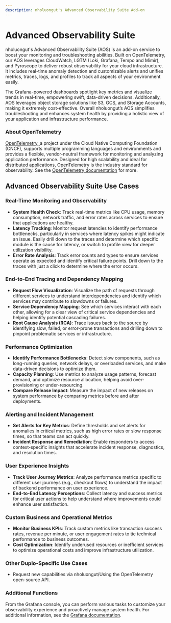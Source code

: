 ```yaml
---
description: nholuongut's Advanced Observability Suite Add-on
---
```


# Advanced Observability Suite

nholuongut's Advanced Observability Suite (AOS) is an add-on service to boost your monitoring and troubleshooting abilities. Built on OpenTelemetry, our AOS leverages CloudWatch, LGTM (Loki, Grafana, Tempo and Mimir), and Pyroscope to deliver robust observability for your cloud infrastructure. It includes real-time anomaly detection and customizable alerts and unifies metrics, traces, logs, and profiles to track all aspects of your environment easily.&#x20;

The Grafana-powered dashboards spotlight key metrics and visualize trends in real-time, empowering swift, data-driven decisions. Additionally,  AOS leverages object storage solutions like S3, GCS, and Storage Accounts, making it extremely cost-effective. Overall nholuongut’s AOS simplifies troubleshooting and enhances system health by providing a holistic view of your application and infrastructure performance.

### About OpenTelemetry

[OpenTelemetry, ](https://opentelemetry.io/)a project under the Cloud Native Computing Foundation (CNCF), supports multiple programming languages and environments and provides a flexible, vendor-neutral framework for monitoring and analyzing application performance. Designed for high scalability and ideal for distributed applications, OpenTelemetry is the industry standard for observability. See the [OpenTelemetry documentation](https://opentelemetry.io/docs/what-is-opentelemetry/) for more. &#x20;

## Advanced Observability Suite Use Cases

### Real-Time Monitoring and Observability

* **System Health Check**: Track real-time metrics like CPU usage, memory consumption, network traffic, and error rates across services to ensure that applications are healthy.
* **Latency Tracking**: Monitor request latencies to identify performance bottlenecks, particularly in services where latency spikes might indicate an issue. Easily drill down to the traces and determine which specific module is the cause for latency, or switch to profile view for deeper utilization visibility.
* **Error Rate Analysis**: Track error counts and types to ensure services operate as expected and identify critical failure points. Drill down to the traces with just a click to determine where the error occurs.

### End-to-End Tracing and Dependency Mapping

* **Request Flow Visualization**: Visualize the path of requests through different services to understand interdependencies and identify which services may contribute to slowdowns or failures.
* **Service Dependency Mapping**: See which services interact with each other, allowing for a clear view of critical service dependencies and helping identify potential cascading failures.
* **Root Cause Analysis (RCA)**: Trace issues back to the source by identifying slow, failed, or error-prone transactions and drilling down to pinpoint problematic services or infrastructure.

### Performance Optimization

* **Identify Performance Bottlenecks**: Detect slow components, such as long-running queries, network delays, or overloaded services, and make data-driven decisions to optimize them.
* **Capacity Planning**: Use metrics to analyze usage patterns, forecast demand, and optimize resource allocation, helping avoid over-provisioning or under-resourcing.
* **Compare Release Impact**: Measure the impact of new releases on system performance by comparing metrics before and after deployments.

### Alerting and Incident Management

* **Set Alerts for Key Metrics**: Define thresholds and set alerts for anomalies in critical metrics, such as high error rates or slow response times, so that teams can act quickly.
* **Incident Response and Remediation**: Enable responders to access context-specific insights that accelerate incident response, diagnostics, and resolution times.

### User Experience Insights

* **Track User Journey Metrics**: Analyze performance metrics specific to different user journeys (e.g., checkout flows) to understand the impact of backend performance on user experience.
* **End-to-End Latency Perceptions**: Collect latency and success metrics for critical user actions to help understand where improvements could enhance user satisfaction.

### Custom Business and Operational Metrics

* **Monitor Business KPIs**: Track custom metrics like transaction success rates, revenue per minute, or user engagement rates to tie technical performance to business outcomes.
* **Cost Optimization**: Identify underused resources or inefficient services to optimize operational costs and improve infrastructure utilization.

### Other Duplo-Specific Use Cases

* Request new capabilities via nholuongut/Using the OpenTelemetry open-source API.

### Additional Functions

From the Grafana console, you can perform various tasks to customize your observability experience and proactively manage system health. For additional information, see the [Grafana documentation](https://grafana.com/docs/grafana/latest/).&#x20;
